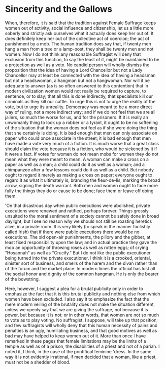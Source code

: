 # Sincerity and the Gallows

When, therefore, it is said that the tradition against Female Suffrage keeps women out of activity, social influence and citizenship, let us a little more soberly and strictly ask ourselves what it actually does keep her out of. It does definitely keep her out of the collective act of coercion; the act of punishment by a mob. The human tradition does say that, if twenty men hang a man from a tree or a lamp-post, they shall be twenty men and not women. Now I do not think any reasonable Suffragist will deny that exclusion from this function, to say the least of it, might be maintained to be a protection as well as a veto. No candid person will wholly dismiss the proposition that the idea of having a Lord Chancellor but not a Lady Chancellor may at least be connected with the idea of having a headsman but not a headswoman, a hangman but not a hangwoman. Nor will it be adequate to answer (as is so often answered to this contention) that in modern civilization women would not really be required to capture, to sentence, or to slay; that all this is done indirectly, that specialists kill our criminals as they kill our cattle. To urge this is not to urge the reality of the vote, but to urge its unreality. Democracy was meant to be a more direct way of ruling, not a more indirect way; and if we do not feel that we are all jailers, so much the worse for us, and for the prisoners. If it is really an unwomanly thing to lock up a robber or a tyrant, it ought to be no softening of the situation that the woman does not feel as if she were doing the thing that she certainly is doing. It is bad enough that men can only associate on paper who could once associate in the street; it is bad enough that men have made a vote very much of a fiction. It is much worse that a great class should claim the vote because it is a fiction, who would be sickened by it if it were a fact. If votes for women do not mean mobs for women they do not mean what they were meant to mean. A woman can make a cross on a paper as well as a man; a child could do it as well as a woman; and a chimpanzee after a few lessons could do it as well as a child. But nobody ought to regard it merely as making a cross on paper; everyone ought to regard it as what it ultimately is, branding the fleur-de-lis, marking the broad arrow, signing the death warrant. Both men and women ought to face more fully the things they do or cause to be done; face them or leave off doing them.

'On that disastrous day when public executions were abolished, private executions were renewed and ratified, perhaps forever. Things grossly unsuited to the moral sentiment of a society cannot be safely done in broad daylight; but I see no reason why we should not still be roasting heretics alive, in a private room. It is very likely (to speak in the manner foolishly called Irish) that if there were public executions there would be no executions. The old open-air punishments, the pillory and the gibbet, at least fixed responsibility upon the law; and in actual practice they gave the mob an opportunity of throwing roses as well as rotten eggs; of crying "Hosannah" as well as "Crucify." But I do not like the public executioner being turned into the private executioner. I think it is a crooked, oriental, sinister sort of business, and smells of the harem and the divan rather than of the forum and the market place. In modern times the official has lost all the social honor and dignity of the common hangman. He is only the bearer of the bowstring.

Here, however, I suggest a plea for a brutal publicity only in order to emphasize the fact that it is this brutal publicity and nothing else from which women have been excluded. I also say it to emphasize the fact that the mere modern veiling of the brutality does not make the situation different, unless we openly say that we are giving the suffrage, not because it is power, but because it is not; or in other words, that women are not so much to vote as to play voting. No suffragist, I suppose, will take up that position; and few suffragists will wholly deny that this human necessity of pains and penalties is an ugly, humiliating business, and that good motives as well as bad may have helped to keep women out of it. More than once I have remarked in these pages that female limitations may be the limits of a temple as well as of a prison, the disabilities of a priest and not of a pariah. I noted it, I think, in the case of the pontifical feminine 'dress. In the same way it is not evidently irrational, if men decided that a woman, like a priest, must not be a shedder of blood.
